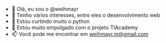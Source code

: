 - 👋 Olá, eu sou o @weihmayr
- 👀 Tenho vários interesses, entre eles o desenvolvimento web
- 🌱 Estou curtindo muito o python 
- 💞️ Estou muito empolgado com o projeto TIAcademy
- 📫 Você pode me encontrar em weihmayr.m@gmail.com

<!---
 Gosto de ser objetivo.
--->
